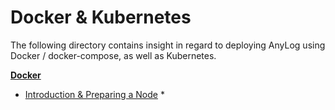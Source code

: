 # Docker & Kubernetes 

The following directory contains insight in regard to deploying AnyLog using Docker / docker-compose, 
as well as Kubernetes. 

**[Docker](Docker/)**
* [Introduction & Preparing a Node](Docker/README.md)
  * 